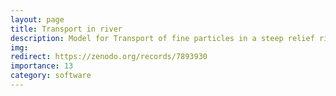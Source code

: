 ```yaml
---
layout: page
title: Transport in river
description: Model for Transport of fine particles in a steep relief river
img:
redirect: https://zenodo.org/records/7893930
importance: 13
category: software
---
```

